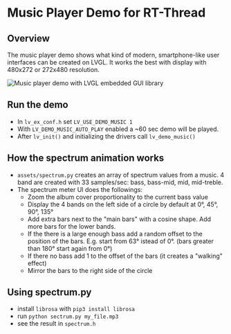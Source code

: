 # Music Player Demo for RT-Thread

## Overview
The music player demo shows what kind of modern, smartphone-like user interfaces can be created on LVGL. It works the best with display with 480x272 or 272x480 resolution. 


![Music player demo with LVGL embedded GUI library](https://github.com/lvgl/lv_examples/blob/master/src/lv_demo_music/screenshot1.gif?raw=true)

## Run the demo
- In `lv_ex_conf.h` set `LV_USE_DEMO_MUSIC 1`
- With `LV_DEMO_MUSIC_AUTO_PLAY` enabled a ~60 sec demo will be played.
- After `lv_init()` and initializing the drivers call `lv_demo_music()`

## How the spectrum animation works
- `assets/spectrum.py` creates an array of spectrum values from a music. 4 band are created with 33 samples/sec: bass, bass-mid, mid, mid-treble.
- The spectrum meter UI does the followings:
	- Zoom the album cover proportionality to the current bass value
	- Display the 4 bands on the left side of a circle by default at 0°, 45°, 90°, 135° 
	- Add extra bars next to the "main bars" with a cosine shape. Add more bars for the lower bands.
	- If the there is a large enough bass add a random offset to the position of the bars. E.g. start from 63° istead of 0°. (bars greater than 180° start again from 0°)
	- If there no bass add 1 to the offset of the bars (it creates a "walking" effect)
	- Mirror the bars to the right side of the circle
	
## Using spectrum.py
- install `librosa` with `pip3 install librosa`	
- run `python sectrum.py my_file.mp3`
- see the result in `spectrum.h`
